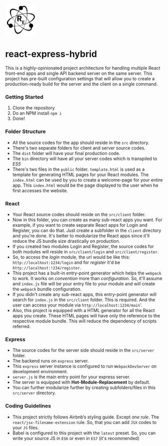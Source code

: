 <img src='./es.png' width="100"/>  
  
# react-express-hybrid
This is a highly-opinionated project architecture for handling multiple React front-end apps and single API backend server on the same server. 
This project has pre-built configuration settings that will allow you to create a production-ready build for the server and the client on a single command.

### Getting Started
1. Clone the repository
2. Do an NPM install `npm i`
3. Done!

### Folder Structure
* All the source codes for the app should reside in the `src` directory.
* There's two separate folders for client and server source codes.
* The `dist` folder will have your final production code.
* The `bin` directory will have all your server codes which is transpiled to _ES5_
* There's two files in the `public` folder. `template.html` is used as a template for generating HTML pages for your React modules. The `index.html` can be used by you to create a welcome-page for your entire app. This `index.html` would be the page displayed to the user when he first accesses the website.  

### React
* Your React source codes should reside on the `src/client` folder.
* Now in this folder, you can create as many sub-react apps you want. For example, if you want to create separate React apps for Login and Register, you can do that. Just create a subfolder in the `client` directory and you're done. It's better to modularize the React apps since it'll reduce the JS bundle size drastically on production.
* If you created two modules Login and Register, the source codes for both modules will reside in `src/client/login` and `src/client/register`.
* So, to access the _login_ module, the url would be like this: `http://localhost:1234/login` and for _register_ it'd be `http://localhost:!234/register`.
* This project has a built-in entry-point generator which helps the `webpack` to work. It works on _convention_ more than _configuration_. So, it'll assume and `index.js` file will be your entry file to your module and will create the `webpack` bundle configuration.
* If you didn't create any sub-react apps, this entry-point generator will search for `index.js` in the `src/client` folder. This is required. And the user can access your module via `http://localhost:1234/main`'.
* Also, this project is equipped with a HTML generator for all the React apps you create. These HTML pages will have only the reference to the respective module bundle. This will reduce the dependency of scripts referred.  

### Express
* The source codes for the server side should reside in the `src/server` folder.
* The backend runs on `express` server.
* This `express` server instance is configured to run `WebpackDevServer` on development environment.
* `server.js` is the main entry point for your express server.
* The server is equipped with **Hot-Module-Replacement** by default.
* You can further modularize further by creating subfolders/files in this `src/server` directory.  

### Coding Guidelines
* This project strictly follows Airbnb’s styling guide. Except _one rule_. The `react/jsx-filename-extension` rule. So, that you can add `JSX` codes to your `JS` files.
* Babel is configured to this project with the `latest` preset. So, you can write your source JS in `ES6` or even in `ES7` (it's recommended)
